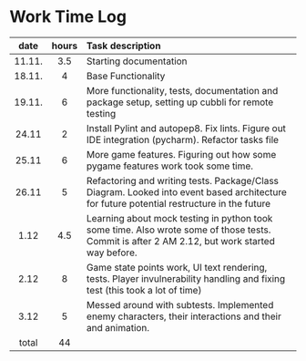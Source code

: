 # Work Time Log

|  date  | hours | Task description                                                                                                                              |
|:------:|:-----:|:----------------------------------------------------------------------------------------------------------------------------------------------|
| 11.11. |  3.5  | Starting documentation                                                                                                                        |
| 18.11. |   4   | Base Functionality                                                                                                                            |
| 19.11. |   6   | More functionality, tests, documentation and package setup, setting up cubbli for remote testing                                              |
| 24.11  |   2   | Install Pylint and autopep8. Fix lints. Figure out IDE integration (pycharm). Refactor tasks file                                             |
| 25.11  |   6   | More game features. Figuring out how some pygame features work took some time.                                                                |
| 26.11  |   5   | Refactoring and writing tests. Package/Class Diagram. Looked into event based architecture for future potential restructure in the future     | 
|  1.12  |  4.5  | Learning about mock testing in python took some time. Also wrote some of those tests. Commit is after 2 AM 2.12, but work started way before. |
|  2.12  |   8   | Game state points work, UI text rendering, tests. Player invulnerability handling and fixing test (this took a lot of time)                   |
|  3.12  |   5   | Messed around with subtests. Implemented enemy characters, their interactions and their and animation.                                        |
| total  |  44   | 

 
